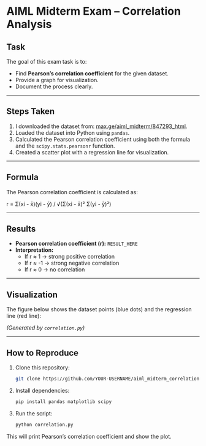 # AIML Midterm Exam – Correlation Analysis

## Task
The goal of this exam task is to:
- Find **Pearson’s correlation coefficient** for the given dataset.
- Provide a graph for visualization.
- Document the process clearly.

---

## Steps Taken

1. I downloaded the dataset from: [max.ge/aiml_midterm/847293_html](http://max.ge/aiml_midterm/847293_html).
2. Loaded the dataset into Python using `pandas`.
3. Calculated the Pearson correlation coefficient using both the formula and the `scipy.stats.pearsonr` function.
4. Created a scatter plot with a regression line for visualization.

---

## Formula

The Pearson correlation coefficient is calculated as:

r = Σ(xi - x̄)(yi - ȳ) / √(Σ(xi - x̄)² Σ(yi - ȳ)²)

---

## Results

- **Pearson correlation coefficient (r):** `RESULT_HERE`
- **Interpretation:**  
  - If r ≈ 1 → strong positive correlation  
  - If r ≈ -1 → strong negative correlation  
  - If r ≈ 0 → no correlation  

---

## Visualization

The figure below shows the dataset points (blue dots) and the regression line (red line):

*(Generated by `correlation.py`)*

---

## How to Reproduce

1. Clone this repository:
   ```bash
   git clone https://github.com/YOUR-USERNAME/aiml_midterm_correlation.git
   ```
2. Install dependencies:
   ```bash
   pip install pandas matplotlib scipy
   ```
3. Run the script:
   ```bash
   python correlation.py
   ```

This will print Pearson’s correlation coefficient and show the plot.
